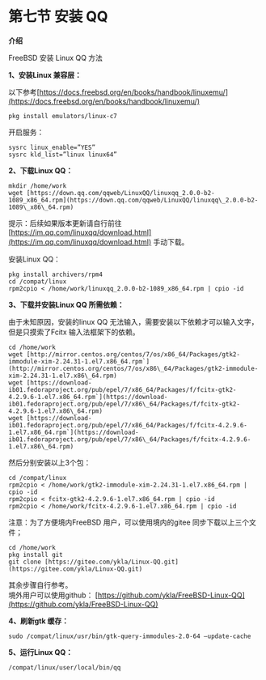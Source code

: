 # 第七节 安装 QQ

**介绍**

FreeBSD 安装 Linux QQ 方法

**1、安装Linux 兼容层：**

以下参考[https://docs.freebsd.org/en/books/handbook/linuxemu/](https://docs.freebsd.org/en/books/handbook/linuxemu/)

`pkg install emulators/linux-c7`

开启服务：
```
sysrc linux_enable=”YES”
sysrc kld_list=”linux linux64”
```

**2、下载Linux QQ：**

```
mkdir /home/work
wget [https://down.qq.com/qqweb/LinuxQQ/linuxqq_2.0.0-b2-1089_x86_64.rpm](https://down.qq.com/qqweb/LinuxQQ/linuxqq\_2.0.0-b2-1089\_x86\_64.rpm)
```

提示：后续如果版本更新请自行前往[https://im.qq.com/linuxqq/download.html](https://im.qq.com/linuxqq/download.html) 手动下载。

安装Linux QQ：

```
pkg install archivers/rpm4
cd /compat/linux
rpm2cpio < /home/work/linuxqq_2.0.0-b2-1089_x86_64.rpm | cpio -id
```

**3、下载并安装Linux QQ 所需依赖：**

由于未知原因，安装的linux QQ 无法输入，需要安装以下依赖才可以输入文字，但是只摸索了Fcitx 输入法框架下的依赖。

```
cd /home/work
wget [http://mirror.centos.org/centos/7/os/x86_64/Packages/gtk2-immodule-xim-2.24.31-1.el7.x86_64.rpm`](http://mirror.centos.org/centos/7/os/x86\_64/Packages/gtk2-immodule-xim-2.24.31-1.el7.x86\_64.rpm)
wget [https://download-ib01.fedoraproject.org/pub/epel/7/x86_64/Packages/f/fcitx-gtk2-4.2.9.6-1.el7.x86_64.rpm`](https://download-ib01.fedoraproject.org/pub/epel/7/x86\_64/Packages/f/fcitx-gtk2-4.2.9.6-1.el7.x86\_64.rpm)
wget [https://download-ib01.fedoraproject.org/pub/epel/7/x86_64/Packages/f/fcitx-4.2.9.6-1.el7.x86_64.rpm`](https://download-ib01.fedoraproject.org/pub/epel/7/x86\_64/Packages/f/fcitx-4.2.9.6-1.el7.x86\_64.rpm)

```
然后分别安装以上3个包：

```
cd /compat/linux
rpm2cpio < /home/work/gtk2-immodule-xim-2.24.31-1.el7.x86_64.rpm | cpio -id
rpm2cpio < fcitx-gtk2-4.2.9.6-1.el7.x86_64.rpm | cpio -id
rpm2cpio < /home/work/fcitx-4.2.9.6-1.el7.x86_64.rpm | cpio -id
```
注意：为了方便境内FreeBSD 用户，可以使用境内的gitee 同步下载以上三个文件；

```
cd /home/work
pkg install git
git clone [https://gitee.com/ykla/Linux-QQ.git](https://gitee.com/ykla/Linux-QQ.git)
```
其余步骤自行参考。\
境外用户可以使用github： [https://github.com/ykla/FreeBSD-Linux-QQ](https://github.com/ykla/FreeBSD-Linux-QQ)

**4、刷新gtk 缓存：**

`sudo /compat/linux/usr/bin/gtk-query-immodules-2.0-64 –update-cache`

**5、运行Linux QQ：**

`/compat/linux/user/local/bin/qq`
